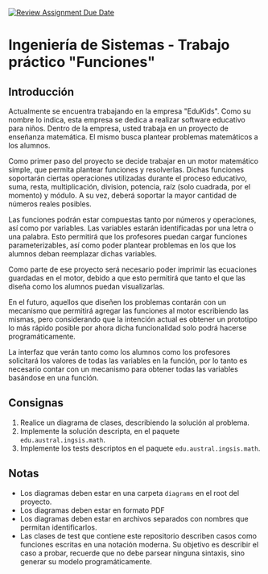 [![Review Assignment Due Date](https://classroom.github.com/assets/deadline-readme-button-24ddc0f5d75046c5622901739e7c5dd533143b0c8e959d652212380cedb1ea36.svg)](https://classroom.github.com/a/PK07u-72)
# Ingeniería de Sistemas - Trabajo práctico "Funciones"

## Introducción

Actualmente se encuentra trabajando en la empresa "EduKids". Como su nombre lo indica, esta empresa se dedica a realizar
software educativo para niños. Dentro de la empresa, usted trabaja en un proyecto de enseñanza matemática. El mismo
busca plantear problemas matemáticos a los alumnos.

Como primer paso del proyecto se decide trabajar en un motor matemático simple, que permita plantear funciones y
resolverlas. Dichas funciones soportarán ciertas operaciones utilizadas durante el proceso educativo, suma, resta,
multiplicación, division, potencia, raíz (solo cuadrada, por el momento) y módulo. A su vez, deberá soportar la mayor
cantidad de números reales posibles.

Las funciones podrán estar compuestas tanto por números y operaciones, así como por variables. Las variables estarán
identificadas por una letra o una palabra. Esto permitirá que los profesores puedan cargar funciones parameterizables,
así como poder plantear problemas en los que los alumnos deban reemplazar dichas variables.

Como parte de ese proyecto será necesario poder imprimir las ecuaciones guardadas en el motor, debido a que esto
permitirá que tanto el que las diseña como los alumnos puedan visualizarlas.

En el futuro, aquellos que diseñen los problemas contarán con un mecanismo que permitirá agregar las funciones al motor
escribiendo las mismas, pero considerando que la intención actual es obtener un prototipo lo más rápido posible por
ahora dicha funcionalidad solo podrá hacerse programáticamente.

La interfaz que verán tanto como los alumnos como los profesores solicitará los valores de todas las variables en la
función, por lo tanto es necesario contar con un mecanismo para obtener todas las variables basándose en una función.

## Consignas

1. Realice un diagrama de clases, describiendo la solución al problema.
2. Implemente la solución descripta, en el paquete `edu.austral.ingsis.math`.
3. Implemente los tests descriptos en el paquete `edu.austral.ingsis.math`.

## Notas

- Los diagramas deben estar en una carpeta `diagrams` en el root del proyecto.
- Los diagramas deben estar en formato PDF
- Los diagramas deben estar en archivos separados con nombres que permitan identificarlos.
- Las clases de test que contiene este repositorio describen casos como funciones escritas en una notación moderna. Su
  objetivo es describir el caso a probar, recuerde que no debe parsear ninguna sintaxis, sino generar su modelo
  programáticamente. 

